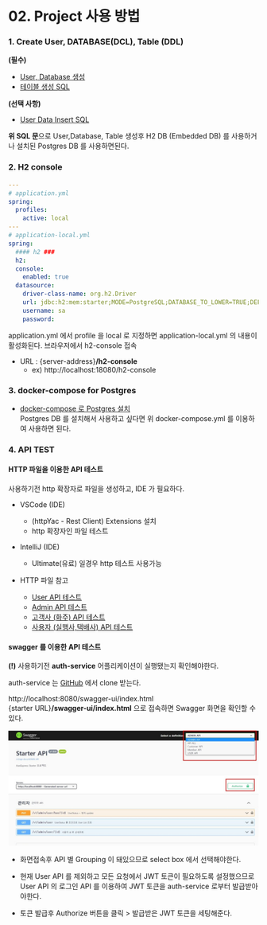# 02. Project 사용 방법

### 1. Create User, DATABASE(DCL), Table (DDL)

**(필수)**
- [User, Database 생성](../db/dcl.sql)
- [테이블 생성 SQL](../db/create_table.sql)

**(선택 사항)**
- [User Data Insert SQL](../db/insert.sql)

**위 SQL 문**으로 User,Database, Table 생성후 H2 DB (Embedded DB) 를 사용하거나 설치된 Postgres DB 를 사용하면된다.

### 2. H2 console

```yaml
---
# application.yml
spring:
  profiles:
    active: local
---
# application-local.yml
spring:
  #### h2 ###
  h2:
  console:
    enabled: true
  datasource:
    driver-class-name: org.h2.Driver
    url: jdbc:h2:mem:starter;MODE=PostgreSQL;DATABASE_TO_LOWER=TRUE;DEFAULT_NULL_ORDERING=HIGH
    username: sa
    password:
```
application.yml 에서 profile 을 local 로 지정하면 application-local.yml 의 내용이 활성화된다.
브라우저에서 h2-console 접속
- URL : {server-address}**/h2-console**
    - ex) http://localhost:18080/h2-console


### 3. docker-compose for Postgres
- [docker-compose 로 Postgres 설치](etc/docker-compose.yml)  
Postgres DB 를 설치해서 사용하고 싶다면 위 docker-compose.yml 를 이용하여 사용하면 된다.

### 4. API TEST

#### HTTP 파일을 이용한 API 테스트

사용하기전 http 확장자로 파일을 생성하고, IDE 가 필요하다.

- VSCode (IDE)
  - (httpYac - Rest Client) Extensions 설치
  - http 확장자인 파일 테스트

- IntelliJ (IDE)
  - Ultimate(유료) 일경우 http 테스트 사용가능  

- HTTP 파일 참고  
  - [User API 테스트](../http/users.http)  
  - [Admin API 테스트](../http/admin.http)
  - [고객사 (화주) API 테스트](../http/customer.http)  
  - [사용자 (실행사,택배사) API 테스트](../http/member.http)  


#### swagger 를 이용한 API 테스트

**(!)**  사용하기전 **auth-service** 어플리케이션이 실행됐는지 확인해야한다.

auth-service 는 [GitHub](https://github.com/oscka/auth-service) 에서 clone 받는다.

http://localhost:8080/swagger-ui/index.html  
{starter URL}**/swagger-ui/index.html** 으로 접속하면 Swagger 화면을 확인할 수 있다.

![swagger.jpg](etc/swagger-ui-guide.jpg)

- 화면접속후 API 별 Grouping 이 돼있으므로 select box 에서 선택해야한다.

- 현재 User API 를 제외하고 모든 요청에서 JWT 토큰이 필요하도록 설정했으므로 User API 의 로그인 API 를 이용하여 JWT 토큰을 auth-service 로부터 발급받아야한다.
- 토큰 발급후 Authorize 버튼을 클릭 > 발급받은 JWT 토큰을 세팅해준다.





